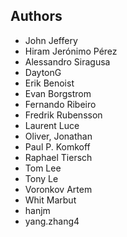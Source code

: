 ## Authors

* John Jeffery
* Hiram Jerónimo Pérez
* Alessandro Siragusa
* DaytonG
* Erik Benoist
* Evan Borgstrom
* Fernando Ribeiro
* Fredrik Rubensson
* Laurent Luce
* Oliver, Jonathan
* Paul P. Komkoff
* Raphael Tiersch
* Tom Lee
* Tony Le
* Voronkov Artem
* Whit Marbut
* hanjm
* yang.zhang4
